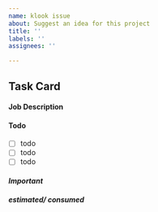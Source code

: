 ```yaml
---
name: klook issue
about: Suggest an idea for this project
title: ''
labels: ''
assignees: ''

---
```


## Task Card

#### Job Description
> 

#### Todo
>
- [ ] todo
- [ ] todo
- [ ] todo

#### *Important*

##### estimated/ consumed
